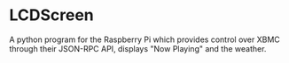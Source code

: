 LCDScreen
==============================

A python program for the Raspberry Pi which provides control over XBMC through their JSON-RPC API, displays "Now Playing" and the weather.
